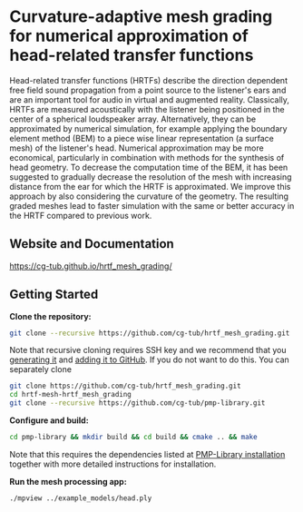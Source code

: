 # Curvature-adaptive mesh grading for numerical approximation of head-related transfer functions

Head-related transfer functions (HRTFs) describe the direction dependent free field sound propagation from a point source to the listener's ears and are an important tool for audio in virtual and augmented reality. Classically, HRTFs are measured acoustically with the listener being positioned in the center of a spherical loudspeaker array. Alternatively, they can be approximated by numerical simulation, for example applying the boundary element method (BEM) to a piece wise linear representation (a surface mesh) of the listener's head. Numerical approximation may be more economical, particularly in combination with methods for the synthesis of head geometry. To decrease the computation time of the BEM, it has been suggested to gradually decrease the resolution of the mesh with increasing distance from the ear for which the HRTF is approximated. We improve this approach by also considering the curvature of the geometry. The resulting graded meshes lead to faster simulation with the same or better accuracy in the HRTF compared to previous work.

## Website and Documentation

https://cg-tub.github.io/hrtf_mesh_grading/

## Getting Started

**Clone the repository:**

```sh
git clone --recursive https://github.com/cg-tub/hrtf_mesh_grading.git
```

Note that recursive cloning requires SSH key and we recommend that you [generating it](https://docs.github.com/en/authentication/connecting-to-github-with-ssh/generating-a-new-ssh-key-and-adding-it-to-the-ssh-agent) and [adding it to GitHub](https://docs.github.com/en/authentication/connecting-to-github-with-ssh/adding-a-new-ssh-key-to-your-github-account). If you do not want to do this. You can separately clone

```sh
git clone https://github.com/cg-tub/hrtf_mesh_grading.git
cd hrtf-mesh-hrtf_mesh_grading
git clone --recursive https://github.com/cg-tub/pmp-library.git
```

**Configure and build:**

```sh
cd pmp-library && mkdir build && cd build && cmake .. && make
```

Note that this requires the dependencies listed at [PMP-Library installation](https://www.pmp-library.org/installation.html) together with more detailed instructions for installation.

**Run the mesh processing app:**

```sh
./mpview ../example_models/head.ply
```
